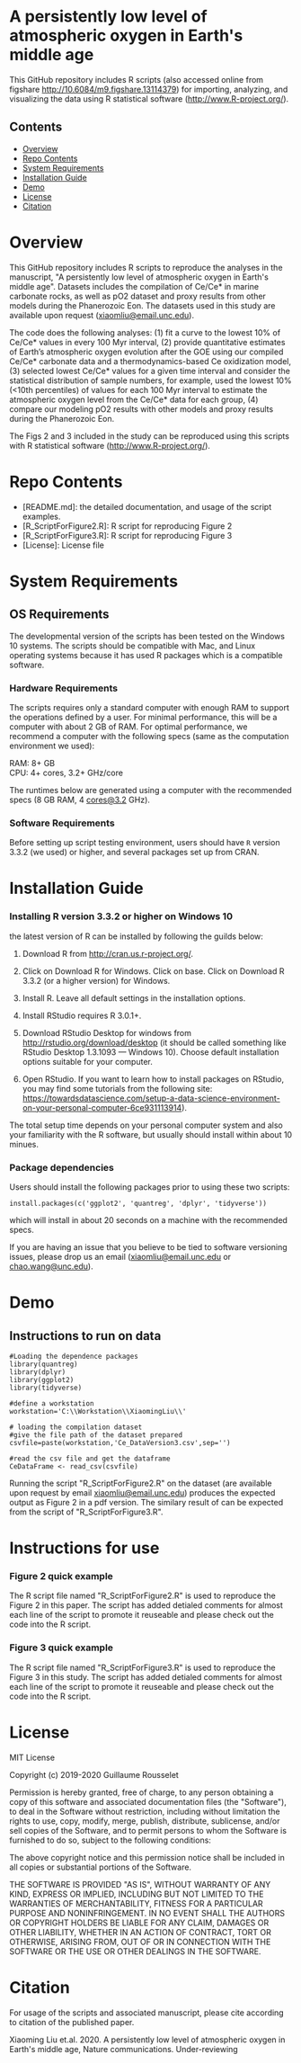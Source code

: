 # A persistently low level of atmospheric oxygen in Earth's middle age

This GitHub repository includes R scripts (also accessed online from figshare http://10.6084/m9.figshare.13114379) for importing, analyzing, and visualizing the data using R statistical software (http://www.R-project.org/).

## Contents

- [Overview](#overview)
- [Repo Contents](#repo-contents)
- [System Requirements](#system-requirements)
- [Installation Guide](#installation-guide)
- [Demo](#demo)
- [License](./LICENSE)
- [Citation](#citation)

# Overview
This GitHub repository includes R scripts to reproduce the analyses in the manuscript, 
"A persistently low level of atmospheric oxygen in Earth's middle age". 
Datasets includes the compilation of Ce/Ce* in marine carbonate rocks, as well as pO2 dataset and proxy results from other models during the Phanerozoic Eon. 
The datasets used in this study are available upon request (xiaomliu@email.unc.edu). 


The code does the following analyses: 
(1) fit a curve to the lowest 10% of Ce/Ce* values in every 100 Myr interval, 
(2) provide quantitative estimates of Earth’s atmospheric oxygen evolution after the GOE using our compiled Ce/Ce* carbonate data and a thermodynamics-based Ce oxidization model,
(3) selected lowest Ce/Ce* values for a given time interval and consider the statistical distribution of sample numbers, for example, used the lowest 10% (<10th percentiles) of values for each 100 Myr interval to estimate the atmospheric oxygen level from the Ce/Ce* data for each group,
(4) compare our modeling pO2 results with other models and proxy results during the Phanerozoic Eon. 

The Figs 2 and 3 included in the study can be reproduced using this scripts with R statistical software (http://www.R-project.org/).

# Repo Contents

- [README.md]: the detailed documentation, and usage of the script examples.
- [R_ScriptForFigure2.R]: R script for reproducing Figure 2
- [R_ScriptForFigure3.R]: R script for reproducing Figure 3
- [License]: License file


# System Requirements
## OS Requirements
The developmental version of the scripts has been tested on the Windows 10 systems. 
The scripts should be compatible with Mac, and Linux operating systems because it has used R packages which is a compatible software.

### Hardware Requirements
The scripts requires only a standard computer with enough RAM to support the operations defined by a user. For minimal performance, this will be a computer with about 2 GB of RAM. For optimal performance, we recommend a computer with the following specs (same as the computation environment we used):

RAM: 8+ GB  
CPU: 4+ cores, 3.2+ GHz/core

The runtimes below are generated using a computer with the recommended specs (8 GB RAM, 4 cores@3.2 GHz).

### Software Requirements

Before setting up script testing environment, users should have `R` version 3.3.2 (we used) or higher, and several packages set up from CRAN.

# Installation Guide
### Installing R version 3.3.2 or higher on Windows 10

the latest version of R can be installed by following the guilds below:

1. Download R from http://cran.us.r-project.org/.

2. Click on Download R for Windows. Click on base. Click on Download R 3.3.2 (or a higher version) for Windows.

3. Install R. Leave all default settings in the installation options.

4. Install RStudio requires R 3.0.1+.

5. Download RStudio Desktop for windows from http://rstudio.org/download/desktop (it should be called something like RStudio Desktop 1.3.1093 — Windows 10). Choose default installation options suitable for your computer.

6. Open RStudio. 
If you want to learn how to install packages on RStudio, you may find some tutorials from the following site:
https://towardsdatascience.com/setup-a-data-science-environment-on-your-personal-computer-6ce931113914).

The total setup time depends on your personal computer system and also your familiarity with the R software,
but usually should install within about 10 minues.


### Package dependencies

Users should install the following packages prior to using these two scripts:

```
install.packages(c('ggplot2', 'quantreg', 'dplyr', 'tidyverse'))
```

which will install in about 20 seconds on a machine with the recommended specs.


If you are having an issue that you believe to be tied to software versioning issues, please drop us an email (xiaomliu@email.unc.edu or chao.wang@unc.edu). 



# Demo
## Instructions to run on data

```
#Loading the dependence packages
library(quantreg)
library(dplyr)
library(ggplot2)
library(tidyverse)

#define a workstation
workstation='C:\\Workstation\\XiaomingLiu\\'

# loading the compilation dataset
#give the file path of the dataset prepared
csvfile=paste(workstation,'Ce_DataVersion3.csv',sep='')

#read the csv file and get the dataframe
CeDataFrame <- read_csv(csvfile)

```

Running the script "R_ScriptForFigure2.R" on the dataset (are available upon request by email xiaomliu@email.unc.edu) produces the expected output as Figure 2 in a pdf version.
The similary result of can be expected from the script of "R_ScriptForFigure3.R".


# Instructions for use
### Figure 2 quick example
The R script file named "R_ScriptForFigure2.R" is used to reproduce the Figure 2 in this paper.
The script has added detialed comments for almost each line of the script to promote it reuseable and please check out the code into the R script.

### Figure 3 quick example
The R script file named "R_ScriptForFigure3.R" is used to reproduce the Figure 3 in this study.
The script has added detialed comments for almost each line of the script to promote it reuseable and please check out the code into the R script.


# License
MIT License

Copyright (c) 2019-2020 Guillaume Rousselet

Permission is hereby granted, free of charge, to any person obtaining a copy
of this software and associated documentation files (the "Software"), to deal
in the Software without restriction, including without limitation the rights
to use, copy, modify, merge, publish, distribute, sublicense, and/or sell
copies of the Software, and to permit persons to whom the Software is
furnished to do so, subject to the following conditions:

The above copyright notice and this permission notice shall be included in all
copies or substantial portions of the Software.

THE SOFTWARE IS PROVIDED "AS IS", WITHOUT WARRANTY OF ANY KIND, EXPRESS OR
IMPLIED, INCLUDING BUT NOT LIMITED TO THE WARRANTIES OF MERCHANTABILITY,
FITNESS FOR A PARTICULAR PURPOSE AND NONINFRINGEMENT. IN NO EVENT SHALL THE
AUTHORS OR COPYRIGHT HOLDERS BE LIABLE FOR ANY CLAIM, DAMAGES OR OTHER
LIABILITY, WHETHER IN AN ACTION OF CONTRACT, TORT OR OTHERWISE, ARISING FROM,
OUT OF OR IN CONNECTION WITH THE SOFTWARE OR THE USE OR OTHER DEALINGS IN THE
SOFTWARE.


# Citation

For usage of the scripts and associated manuscript, please cite according to citation of the published paper.

Xiaoming Liu et.al. 2020. A persistently low level of atmospheric oxygen in Earth's middle age, Nature communications. Under-reviewing
